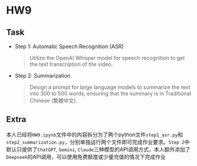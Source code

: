 # HW9

## Task

- Step 1: Automatic Speech Recognition (ASR)
    > Utilize the OpenAI Whisper model for speech recognition to get the text transcription of the video.

- Step 2: Summarization
    > Design a prompt for large language models to summarize the text into 300 to 500 words, ensuring that the summary is in Traditional Chinese (繁體中文).

## Extra

本人已经将`HW9.ipynb`文件中的内容拆分为了两个python文件`step1_asr.py`和`step2_summarization.py`，分别单独运行两个文件即可完成作业要求。`Step 2`中默认只提供了`ChatGPT`, `Gemini`, `Claude`三种模型的API调用方式，本人额外添加了`Deepseek`的API调用，可以使用免费额度或少量充值的情况下完成作业